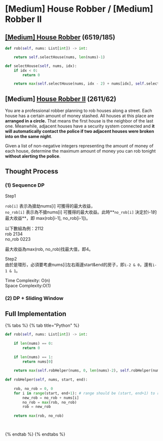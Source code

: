 # \[Medium\] House Robber / \[Medium\] Robber II

## [\[Medium\] House Robber](https://leetcode.com/problems/house-robber/)         \(6519/185\)



```python
def rob(self, nums: List[int]) -> int: 

    return self.selectHouse(nums, len(nums)-1)

def selectHouse(self, nums, idx):
    if idx < 0:
        return 0

    return max(self.selectHouse(nums, idx - 2) + nums[idx], self.selectHouse(nums, idx - 1))
```

## \[Medium\] [House Robber II](https://leetcode.com/problems/house-robber-ii/)       \(2611/62\)

You are a professional robber planning to rob houses along a street. Each house has a certain amount of money stashed. All houses at this place are **arranged in a circle.** That means the first house is the neighbor of the last one. Meanwhile, adjacent houses have a security system connected and **it will automatically contact the police if two adjacent houses were broken into on the same night**.

Given a list of non-negative integers representing the amount of money of each house, determine the maximum amount of money you can rob tonight **without alerting the police**.

## Thought Process

### \(1\) Sequence DP

Step1

`rob[i]` 表示為搶劫nums\[i\] 可獲得的最大收益，  
`no_rob[i]` 表示為不搶nums\[i\] 可獲得的最大收益。此時**`no_rob[i]` 決定於i-1的最大收益**，即 max\(rob\[i-1\], no\_rob\[i-1\]\)。  
  
以下數組為例：2112  
                     rob 2134  
               no\_rob 0223  
  
最大收益為max\(rob, no\_rob\)找最大值，即4。  
  
Step2  
由於是環形，必須要考慮nums\[i\]左右兩邊start&end的房子，即`i-2 & 0`，還有`i-1 & 1`。  
  
Time Complexity: O\(n\)  
Space Complexity:O\(1\)

### \(2\) DP + Sliding Window

## Full Implementation

{% tabs %}
{% tab title="Python" %}
```python
def rob(self, nums: List[int]) -> int:
    
    if len(nums) == 0:
        return 0
    
    if len(nums) == 1:
        return nums[0]
    
    return max(self.robHelper(nums, 0, len(nums)-2), self.robHelper(nums, 1, len(nums)-1)
    
def robHelper(self, nums, start, end):
    
    rob, no_rob = 0, 0
    for i in range(start, end+1): # range should be (start, end+1) to represent circle
        new_rob = no_rob + nums[i]
        no_rob = max(rob, no_rob)
        rob = new_rob
    
    return max(rob, no_rob)
    
    
```
{% endtab %}
{% endtabs %}

